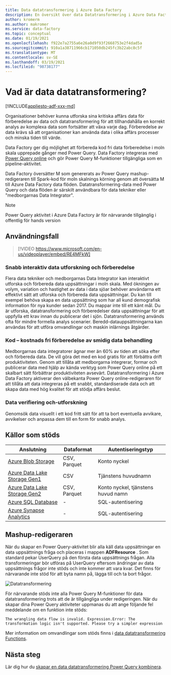 ```yaml
---
title: Data datatransformering i Azure Data Factory
description: En översikt över data Datatransformering i Azure Data Factory
author: kromerm
ms.author: makromer
ms.service: data-factory
ms.topic: conceptual
ms.date: 01/19/2021
ms.openlocfilehash: f922e7a2755a6e26a0d9f93f2668753e2f4dad5a
ms.sourcegitcommit: 910a1a38711966cb171050db245fc3b22abc8c5f
ms.translationtype: MT
ms.contentlocale: sv-SE
ms.lasthandoff: 03/19/2021
ms.locfileid: "98738177"
---
```

# <a name="what-is-data-wrangling"></a>Vad är data datatransformering?

[!INCLUDE[appliesto-adf-xxx-md](includes/appliesto-adf-xxx-md.md)]

Organisationer behöver kunna utforska sina kritiska affärs data för förberedelse av data och datatransformering för att tillhandahålla en korrekt analys av komplexa data som fortsätter att växa varje dag. Förberedelse av data krävs så att organisationer kan använda data i olika affärs processer och minska tiden till värde.

Data Factory ger dig möjlighet att förbereda kod fri data förberedelse i moln skala upprepade gånger med Power Query. Data Factory integreras med [Power Query online](/power-query/) och gör Power Query M-funktioner tillgängliga som en pipeline-aktivitet.

Data Factory översätter M som genererats av Power Query mashup-redigeraren till Spark-kod för moln skalnings körning genom att översätta M till Azure Data Factory data flöden. Datatransformering-data med Power Query och data flöden är särskilt användbara för data tekniker eller "medborgarnas Data Integrator".

> [!NOTE]
> Power Query aktivitet i Azure Data Factory är för närvarande tillgänglig i offentlig för hands version

## <a name="use-cases"></a>Användningsfall

> [!VIDEO https://www.microsoft.com/en-us/videoplayer/embed/RE4MFkW]

### <a name="fast-interactive-data-exploration-and-preparation"></a>Snabb interaktiv data utforskning och förberedelse

Flera data tekniker och medborgarnas Data Integrator kan interaktivt utforska och förbereda data uppsättningar i moln skala. Med ökningen av volym, variation och hastighet av data i data sjöar behöver användarna ett effektivt sätt att utforska och förbereda data uppsättningar. Du kan till exempel behöva skapa en data uppsättning som har all kund demografisk information för nya kunder sedan 2017. Du mappar inte till ett känt mål. Du är utforska, datatransformering och förberedelser data uppsättningar för att uppfylla ett krav innan du publicerar det i sjön. Datatransformering används ofta för mindre formella analys scenarier. Beredd-datauppsättningarna kan användas för att utföra omvandlingar och maskin inlärnings åtgärder.

### <a name="code-free-agile-data-preparation"></a>Kod – kostnads fri förberedelse av smidig data behandling

Medborgarnas data integratorer ägnar mer än 60% av tiden att söka efter och förbereda data. De vill göra det med en kod gratis för att förbättra drift produktiviteten. Genom att tillåta att medborgarna integrerar, formar och publicerar data med hjälp av kända verktyg som Power Query online på ett skalbart sätt förbättrar produktiviteten avsevärt. Datatransformering i Azure Data Factory aktiverar den välbekanta Power Query online-redigeraren för att tillåta att data integreras på ett snabbt, standardiserade data och att skapa data med hög kvalitet för att stödja affärs beslut.

### <a name="data-validation-and-exploration"></a>Data verifiering och-utforskning

Genomsök data visuellt i ett kod fritt sätt för att ta bort eventuella avvikare, avvikelser och anpassa dem till en form för snabb analys.

## <a name="supported-sources"></a>Källor som stöds

| Anslutning | Dataformat | Autentiseringstyp |
| -- | -- | --|
| [Azure Blob Storage](connector-azure-blob-storage.md) | CSV, Parquet | Konto nyckel |
| [Azure Data Lake Storage Gen1](connector-azure-data-lake-store.md) | CSV | Tjänstens huvudnamn |
| [Azure Data Lake Storage Gen2](connector-azure-data-lake-storage.md) | CSV, Parquet | Konto nyckel, tjänstens huvud namn |
| [Azure SQL Database](connector-azure-sql-database.md) | - | SQL-autentisering |
| [Azure Synapse Analytics](connector-azure-sql-data-warehouse.md) | - | SQL-autentisering |

## <a name="the-mashup-editor"></a>Mashup-redigeraren

När du skapar en Power Query-aktivitet blir alla käll data uppsättningar en data uppsättnings fråga och placeras i mappen **ADFResource** . Som standard pekar UserQuery på den första data uppsättnings frågan. Alla transformeringar bör utföras på UserQuery eftersom ändringar av data uppsättnings frågor inte stöds och inte kommer att vara kvar. Det finns för närvarande inte stöd för att byta namn på, lägga till och ta bort frågor.

![Datatransformering](media/wrangling-data-flow/editor.png)

För närvarande stöds inte alla Power Query M-funktioner för data datatransformering trots att de är tillgängliga under redigeringen. När du skapar dina Power Query aktiviteter uppmanas du att ange följande fel meddelande om en funktion inte stöds:

`The wrangling data flow is invalid. Expression.Error: The transformation logic isn't supported. Please try a simpler expression`

Mer information om omvandlingar som stöds finns i [data datatransformering Functions](wrangling-functions.md).

## <a name="next-steps"></a>Nästa steg

Lär dig hur du [skapar en data datatransformering Power Query kombinera](wrangling-tutorial.md).
